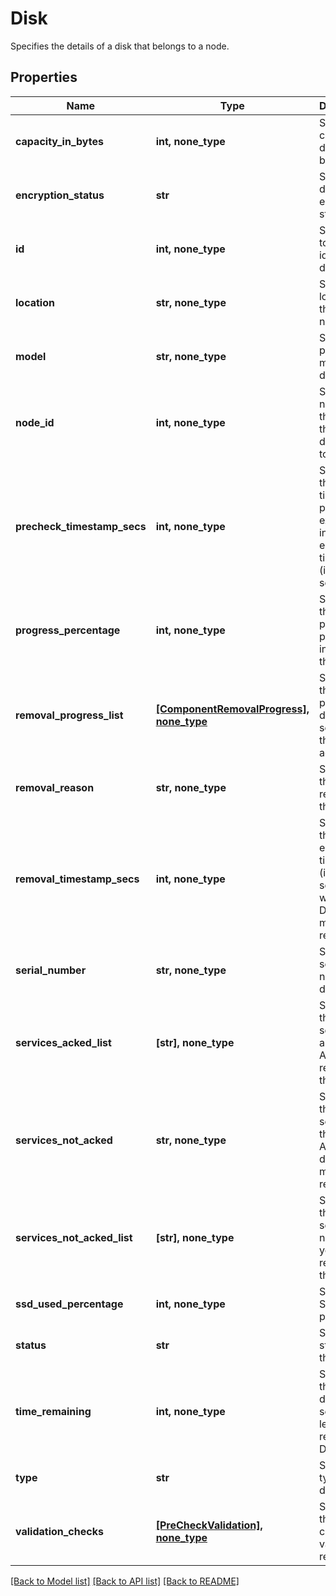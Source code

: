 # Disk

Specifies the details of a disk that belongs to a node.

## Properties
Name | Type | Description | Notes
------------ | ------------- | ------------- | -------------
**capacity_in_bytes** | **int, none_type** | Specifies capacity of disk in bytes. | [optional] 
**encryption_status** | **str** | Specifies disk encryption state. | [optional] 
**id** | **int, none_type** | Specifies id to uniquely identify a disk. | [optional] 
**location** | **str, none_type** | Specifies location of the disk in node. | [optional] 
**model** | **str, none_type** | Specifies product model of disk. | [optional] 
**node_id** | **int, none_type** | Specifies node id of the node that this disk belong to. | [optional] 
**precheck_timestamp_secs** | **int, none_type** | Specifies the last run time of the pre-checks execution in Unix epoch timestamp (in seconds). | [optional] 
**progress_percentage** | **int, none_type** | Specifies the overall progress percentage in removing the Disk. | [optional] 
**removal_progress_list** | [**[ComponentRemovalProgress], none_type**](ComponentRemovalProgress.md) | Specifies the removal progress details for services that are not acked yet. | [optional] 
**removal_reason** | **str, none_type** | Specifies the removal reason of the disk. | [optional] 
**removal_timestamp_secs** | **int, none_type** | Specifies the Unix epoch timestamp (in seconds) when the Disk was marked for removal. | [optional] 
**serial_number** | **str, none_type** | Specifies serial number of disk. | [optional] 
**services_acked_list** | **[str], none_type** | Specifies the services already ACKed for removal of this entity. | [optional] 
**services_not_acked** | **str, none_type** | Specifies the services that are not ACKed after disk is marked for removal. | [optional] 
**services_not_acked_list** | **[str], none_type** | Specifies the services not ACKed yet for removal of this entity. | [optional] 
**ssd_used_percentage** | **int, none_type** | Specifies SSD used percentage. | [optional] 
**status** | **str** | Specifies status of the disk. | [optional] 
**time_remaining** | **int, none_type** | Specifies the total duration in seconds left to remove the Disk. | [optional] 
**type** | **str** | Specifies type of the disk. | [optional] 
**validation_checks** | [**[PreCheckValidation], none_type**](PreCheckValidation.md) | Specifies the pre-check validations results. | [optional] 

[[Back to Model list]](../README.md#documentation-for-models) [[Back to API list]](../README.md#documentation-for-api-endpoints) [[Back to README]](../README.md)


